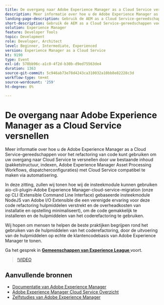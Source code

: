```yaml
---
title: De overgang naar Adobe Experience Manager as a Cloud Service versnellen
description: Meer informatie over hoe u de Adobe Experience Manager as a Cloud Service-gereedschappen voor het refactoring van code kunt gebruiken om uw overgang naar Cloud Service te versnellen door uw bestaande inhoud (pakketstructuur, indexen, Adobe Experience Manager Asset Processing Workflows, dispatcherconfiguraties) met Cloud Service compatibel te maken via automatisering.
landing-page-description: Gebruik de AEM as a Cloud Service-gereedschappen voor het refactoring van programmacode om de overgang naar Cloud Service te versnellen.
short-description: Gebruik de AEM as a Cloud Service-gereedschappen voor het refactoring van programmacode om de overgang naar Cloud Service te versnellen.
solution: Experience Manager
feature: Developer Tools
topic: Development
role: Developer, Architect
level: Beginner, Intermediate, Experienced
version: Experience Manager as a Cloud Service
kt: 9190
type: Event
exl-id: 578bb96c-a1c0-4f2d-b30b-d9ed75563de4
duration: 1363
source-git-commit: 5c946ab73e78d4243ca310032a10bb8e82228c3d
workflow-type: tm+mt
source-wordcount: '259'
ht-degree: 0%

---
```


# De overgang naar Adobe Experience Manager as a Cloud Service versnellen

Meer informatie over hoe u de Adobe Experience Manager as a Cloud Service-gereedschappen voor het refactoring van code kunt gebruiken om uw overgang naar Cloud Service te versnellen door uw bestaande inhoud (pakketstructuur, indexen, Adobe Experience Manager Asset Processing Workflows, dispatcherconfiguraties) met Cloud Service compatibel te maken via automatisering.

In deze zitting, zullen wij tonen hoe wij de insteekmodule kunnen gebruiken aio-cli-plugin-Adobe Experience Manager-cloud-service-migration (onze op CLI (Extensible Command Line Interface) gebaseerde insteekmodule NodeJS van Adobe I/O Extensible die een verenigde ervaring voor deze code refactoring hulpmiddelen verstrekt en de overheadkosten van installatie en opstelling minimaliseert), om de code gemakkelijk te installeren en de hulpmiddelen van het coderefactoring te gebruiken.

Wij hopen om mensen te helpen de beste praktijken begrijpen rond het gebruiken van de hulpmiddelen van het coderefactoring, door de uitvoering van de hulpmiddelen op echte de klantencodebasis van Adobe Experience Manager te tonen.

Ga het gesprek in **[Gemeenschappen van Experience League ](https://adobe.ly/3ETr7FI)** voort.

>[!VIDEO](https://video.tv.adobe.com/v/338036/?quality=12&learn=on&hidetitle=true)

## Aanvullende bronnen

- [ Documentatie van Adobe Experience Manager ](https://experienceleague.adobe.com/docs/experience-manager-cloud-service.html)
- [ Adobe Experience Manager Cloud Service Overzicht ](https://experienceleague.adobe.com/docs/experience-manager-cloud-service/overview/home.html)
- [ Zelfstudies van Adobe Experience Manager ](https://experienceleague.adobe.com/docs/experience-manager-tutorials.html)
